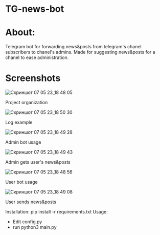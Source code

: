 # TG-news-bot

# About:
Telegram bot for forwarding news&amp;posts from telegram's chanel subscribers to chanel's admins. Made for suggesting news&posts for a chanel to ease administration.

# Screenshots
![Скриншот 07 05 23_18 48 05](https://user-images.githubusercontent.com/74854708/236693416-625b4188-ca33-4dad-aab8-70bd39cd46b2.png)

Project organization


![Скриншот 07 05 23_18 50 30](https://user-images.githubusercontent.com/74854708/236693442-da5119b8-044b-43b4-9106-49f36a035dda.png)

Log example


![Скриншот 07 05 23_18 49 28](https://user-images.githubusercontent.com/74854708/236693452-04085274-0877-466b-b025-485ea8a5743a.png)

Admin bot usage


![Скриншот 07 05 23_18 49 43](https://user-images.githubusercontent.com/74854708/236693470-80705cf1-0248-4196-895a-9ba24e0f8f6b.png)

Admin gets user's news&posts


![Скриншот 07 05 23_18 48 56](https://user-images.githubusercontent.com/74854708/236693485-c9b97214-6ba6-4122-a644-41be35017099.png)

User bot usage


![Скриншот 07 05 23_18 49 08](https://user-images.githubusercontent.com/74854708/236693492-cb20c489-267b-4e95-a5d5-ed8b22958518.png)

User sends news&posts

Installation: pip install -r requirements.txt
Usage:
- Edit config.py
- run python3 main.py
